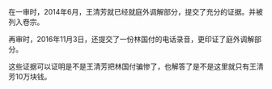 在一审时，2014年6月，王清芳就已经就庭外调解部分，提交了充分的证据。并被列入卷宗。

再审时，2016年11月3日，还提交了一份林国付的电话录音，更印证了庭外调解部分。

这些证据可以证明是不是王清芳把林国付骗惨了，也解答了是不是这里就只有王清芳10万块钱。